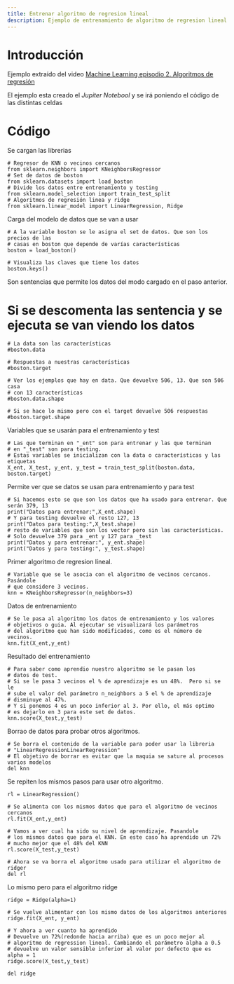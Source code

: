 ```yaml
---
title: Entrenar algoritmo de regresion lineal
description: Ejemplo de entrenamiento de algoritmo de regresion lineal
---
```


# Introducción

Ejemplo extraído del video [Machine Learning episodio 2. Algoritmos de regresión](https://www.youtube.com/watch?v=38rBECdCv3A&t)

El ejemplo esta creado el *Jupiter Notebool* y se irá poniendo el código de las distintas celdas

# Código

Se cargan las librerias
```tpl
# Regresor de KNN o vecinos cercanos
from sklearn.neighbors import KNeighborsRegressor
# Set de datos de boston
from sklearn.datasets import load_boston
# Divide los datos entre entrenamiento y testing
from sklearn.model_selection import train_test_split
# Algoritmos de regresión linea y ridge
from sklearn.linear_model import LinearRegression, Ridge
```

Carga del modelo de datos que se van a usar
```tpl
# A la variable boston se le asigna el set de datos. Que son los precios de las 
# casas en boston que depende de varías características
boston = load_boston()

# Visualiza las claves que tiene los datos
boston.keys()
```

Son sentencias que permite los datos del modo cargado en el paso anterior. 
# Si se descomenta las sentencia y se ejecuta se van viendo los datos
```tpl
# La data son las características
#boston.data

# Respuestas a nuestras características
#boston.target

# Ver los ejemplos que hay en data. Que devuelve 506, 13. Que son 506 casa 
# con 13 características
#boston.data.shape

# Si se hace lo mismo pero con el target devuelve 506 respuestas
#boston.target.shape
```

Variables que se usarán para el entrenamiento y test
```tpl
# Las que terminan en "_ent" son para entrenar y las que terminan 
# en "_test" son para testing. 
# Estas variables se inicializan con la data o características y las etiquetas
X_ent, X_test, y_ent, y_test = train_test_split(boston.data, boston.target)
```

Permite ver que se datos se usan para entrenamiento y para test
```tpl
# Si hacemos esto se que son los datos que ha usado para entrenar. Que serán 379, 13
print("Datos para entrenar:",X_ent.shape)
# Y para testing devuelve el resto 127, 13
print("Datos para testing:",X_test.shape)
# resto de variables que son los vector pero sin las características. 
# Solo devuelve 379 para _ent y 127 para _test
print("Datos y para entrenar:", y_ent.shape)
print("Datos y para testing:", y_test.shape)
```

Primer algoritmo de regresion líneal.
```tpl
# Variable que se le asocia con el algoritmo de vecinos cercanos. Pasándole 
# que considere 3 vecinos.
knn = KNeighborsRegressor(n_neighbors=3)
```

Datos de entrenamiento
```tpl
# Se le pasa al algoritmo los datos de entrenamiento y los valores 
# objetivos o guia. Al ejecutar se visualizará los parámetros
# del algoritmo que han sido modificados, como es el número de vecinos.
knn.fit(X_ent,y_ent)
```

Resultado del entrenamiento
```tpl
# Para saber como aprendio nuestro algoritmo se le pasan los 
# datos de test. 
# Si se le pasa 3 vecinos el % de aprendizaje es un 48%.  Pero si se le 
# sube el valor del parámetro n_neighbors a 5 el % de aprendizaje 
# disminuye al 47%. 
# Y si ponemos 4 es un poco inferior al 3. Por ello, el más optimo 
# es dejarlo en 3 para este set de datos.
knn.score(X_test,y_test)
```
Borrao de datos para probar otros algoritmos.
```tpl
# Se borra el contenido de la variable para poder usar la libreria
# "LinearRegressionLinearRegression"
# El objetivo de borrar es evitar que la maquia se sature al procesos varios modelos
del knn
```

Se repiten los mismos pasos para usar otro algoritmo.
```tpl
rl = LinearRegression()
```
```tpl
# Se alimenta con los mismos datos que para el algoritmo de vecinos cercanos
rl.fit(X_ent,y_ent) 
```
```tpl
# Vamos a ver cual ha sido su nivel de aprendizaje. Pasandole 
# los mismos datos que para el KNN. En este caso ha aprendido un 72% 
# mucho mejor que el 48% del KNN
rl.score(X_test,y_test)
```
```tpl
# Ahora se va borra el algoritmo usado para utilizar el algoritmo de ridger
del rl
```
Lo mismo pero para el algoritmo ridge
```tpl
ridge = Ridge(alpha=1)
```
```tpl
# Se vuelve alimentar con los mismo datos de los algoritmos anteriores
ridge.fit(X_ent, y_ent)
```
```tpl
# Y ahora a ver cuanto ha aprendido
# Devuelve un 72%(redonde hacia arriba) que es un poco mejor al 
# algoritmo de regression lineal. Cambiando el parámetro alpha a 0.5 
# devuelve un valor sensible inferior al valor por defecto que es alpha = 1
ridge.score(X_test,y_test)
```
```tpl
del ridge
```